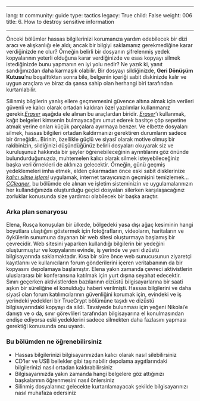 

---

lang: tr
community: guide
type: tactics
legacy: True
child: False
weight: 006
title: 6. How to destroy sensitive information

---

Önceki bölümler hassas bilgilerinizi korumanıza yardım edebilecek bir dizi aracı ve alışkanlığı ele aldı; ancak bir bilgiyi saklamanız gerekmediğine karar verdiğinizde ne olur? Örneğin belirli bir dosyanın şifrelenmiş yedek kopyalarının yeterli olduğuna karar verdiğinizde ve esas kopyayı silmek istediğinizde bunu yapmanın en iyi yolu nedir? Ne yazık ki, yanıt sandığınızdan daha karmaşık olabilir. Bir dosyayı sildiğinizde, **Geri Dönüşüm Kutusu**’nu boşalttıktan sonra bile, belgenin içeriği sabit diskinizde kalır ve uygun araçlara ve biraz da şansa sahip olan herhangi biri tarafından kurtarılabilir. 

Silinmiş bilgilerin yanlış ellere geçmemesini güvence altına almak için verileri güvenli ve kalıcı olarak ortadan kaldıran özel yazılımlar kullanmanız gerekir.[*Eraser*](/tr/glossary#Eraser) aşağıda ele alınan bu araçlardan biridir. [*Eraser*](/tr/glossary#Eraser)’ı kullanmak, kağıt belgeleri kimsenin bulmayacağını umut ederek basitçe çöp sepetine atmak yerine onları küçük parçalara ayırmaya benzer. Ve elbette dosyaları silmek, hassas bilgileri ortadan kaldırmanızı gerektiren durumların sadece bir örneğidir.. Birinin, özellikle güçlü ve siyasî olarak motive olmuş bir rakibinizin, sildiğinizi düşündüğünüz belirli dosyaları okuyarak siz ve kuruluşunuz hakkında bir şeyler öğrenebileceğinin ayrıntılarını göz önünde bulundurduğunuzda, muhtemelen kalıcı olarak silmek isteyebileceğiniz başka veri örnekleri de aklınıza gelecektir. Örneğin, günü geçmiş yedeklemeleri imha etmek, elden çıkarmadan önce eski sabit disklerinize [*kalıcı silme işlemi*](/tr/glossary#Wiping) uygulamak, internet tarayıcınızın geçmişini temizlemek... [*CCleaner*](/tr/glossary#CCleaner), bu bölümde ele alınan ve işletim sisteminizin ve uygulamalarınızın her kullandığınızda oluşturduğu geçici dosyaları silerken karşılaşacağınız zorluklar konusunda size yardımcı olabilecek bir başka araçtır.

### Arka plan senaryosu ### 
<div class="background" markdown="1">
Elena, Rusça konuşulan bir ülkede, bölgedeki yasa dışı ağaç kesiminin hangi boyutlara ulaştığını göstermek için fotoğrafların, videoların, haritaların ve öykülerin sunumuna dayanan bir web sitesi oluşturmaya başlamış bir çevrecidir. Web sitesini yaparken kullandığı bilgilerin bir yedeğini oluşturmuştur ve kopyalarını evinde, iş yerinde ve yeni dizüstü bilgisayarında saklamaktadır. Kısa bir süre önce web sunucusunun ziyaretçi kayıtlarını ve kullanıcıların forum gönderilerini içeren veritabanının da bir kopyasını depolamaya başlamıştır. Elena yakın zamanda çevreci aktivistlerin uluslararası bir konferansına katılmak için yurt dışına seyahat edecektir. Sınırı geçerken aktivistlerden bazılarının dizüstü bilgisayarlarına bir saati aşkın bir süreliğine el konulduğu haberi verilmişti. Hassas bilgilerini ve daha siyasî olan forum katılımcılarının güvenliğini korumak için, evindeki ve iş yerindeki yedekleri bir TrueCrypt bölümüne taşıdı ve dizüstü bilgisayarındaki kopyayı da sildi. Tavsiyede bulunması için yeğeni Nikolai’e danıştı ve o da, sınır görevlileri tarafından bilgisayarına el konulmasından endişe ediyorsa eski yedeklerini sadece silmekten daha fazlasını yapması gerektiği konusunda onu uyardı.
</div>

### Bu bölümden ne öğrenebilirsiniz ###

- Hassas bilgilerinizi bilgisayarınızdan kalıcı olarak nasıl silebilirsiniz 
- CD’ler ve USB bellekler gibi taşınabilir depolama aygıtlarındaki bilgilerinizi nasıl ortadan kaldırabilirsiniz
- Bilgisayarınızda yakın zamanda hangi belgelere göz attığınızı başkalarının öğrenmesini nasıl önlersiniz
- Silinmiş dosyalarınız gelecekte kurtarılamayacak şekilde bilgisayarınızı nasıl muhafaza edersiniz

